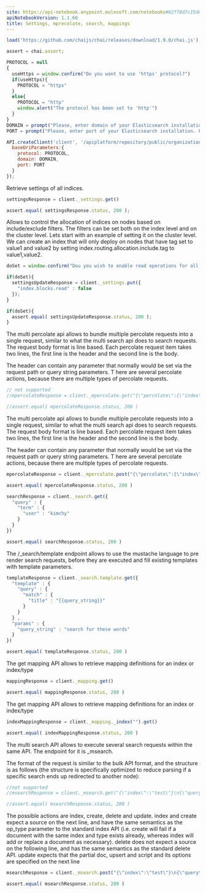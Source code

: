 ```yaml
---
site: https://api-notebook.anypoint.mulesoft.com/notebooks#62f78d7c15dea3e8adbc
apiNotebookVersion: 1.1.66
title: Settings, mprecolate, search, mappings
---
```


```javascript
load('https://github.com/chaijs/chai/releases/download/1.9.0/chai.js');
```

```javascript
assert = chai.assert;
```

```javascript
PROTOCOL = null
{
  useHttps = window.confirm("Do you want to use 'https' protocol?")
  if(useHttps){
    PROTOCOL = "https"
  }
  else{
    PROTOCOL = "http"
    window.alert("The protocol has been set to 'http'")
  }
}
DOMAIN = prompt("Please, enter domain of your Elasticsearch installation. For example, for 'http://192.168.0.1:9200' enter '192.168.0.1'")
PORT = prompt("Please, enter port of your Elasticsearch installation. For example, for 'http://192.168.0.1:9200' enter '9200'")
```

```javascript
API.createClient('client', '/apiplatform/repository/public/organizations/30/apis/7941/versions/8099/definition',{
  baseUriParameters:{
    protocol: PROTOCOL,
    domain: DOMAIN,
    port: PORT
  }
});
```

Retrieve settings of all indices.

```javascript
settingsResponse = client._settings.get()
```

```javascript
assert.equal( settingsResponse.status, 200 );
```

Allows to control the allocation of indices on nodes based on include/exclude filters. The filters can be set both on the index level and on the cluster level. Lets start with an example of setting it on the cluster level. We can create an index that will only deploy on nodes that have tag set to value1 and value2 by setting index.routing.allocation.include.tag to value1,value2.

```javascript
doSet = window.confirm("Dou you wish to enable read operations for all of your indices i.e. set \"index.blocks.read\" to false?")
```

```javascript
if(doSet){
  settingsUpdateResponse = client._settings.put({
    "index.blocks.read" : false
  });
}
```

```javascript
if(doSet){
  assert.equal( settingsUpdateResponse.status, 200 );
}
```

The multi percolate api allows to bundle multiple percolate requests into a single request, similar to what the multi search api does to search requests. The request body format is line based. Each percolate request item takes two lines, the first line is the header and the second line is the body.

The header can contain any parameter that normally would be set via the request path or query string parameters. T here are several percolate actions, because there are multiple types of percolate requests.

```javascript
// not supported
//mpercolateResponse = client._mpercolate.get("{\"percolate\":{\"index\":\"twitter\",\"type\":\"tweet\"}}\n{\"doc\":{\"message\":\"sometext\"}}\n")
```

```javascript
//assert.equal( mpercolateResponse.status, 200 )
```

The multi percolate api allows to bundle multiple percolate requests into a single request, similar to what the multi search api does to search requests. The request body format is line based. Each percolate request item takes two lines, the first line is the header and the second line is the body.

The header can contain any parameter that normally would be set via the request path or query string parameters. T here are several percolate actions, because there are multiple types of percolate requests.

```javascript
mpercolateResponse = client._mpercolate.post("{\"percolate\":{\"index\":\"twitter\",\"type\":\"tweet\"}}\n{\"doc\":{\"message\":\"sometext\"}}\n")
```

```javascript
assert.equal( mpercolateResponse.status, 200 )
```

```javascript
searchResponse = client._search.get({
  "query" : {
    "term" : {
      "user" : "kimchy"
    }
  }
})
```

```javascript
assert.equal( searchResponse.status, 200 )
```

The /_search/template endpoint allows to use the mustache language to pre render search 
requests, before they are executed and fill existing templates with template parameters.

```javascript
templateResponse = client._search.template.get({
  "template" : {
    "query" : {
      "match" : {
        "title" : "{{query_string}}"
      }
    }
  } ,
  "params" : {
    "query_string" : "search for these words"
  }
})
```

```javascript
assert.equal( templateResponse.status, 200 )
```

The get mapping API allows to retrieve mapping definitions for an index or index/type

```javascript
mappingResponse = client._mapping.get()
```

```javascript
assert.equal( mappingResponse.status, 200 )
```

The get mapping API allows to retrieve mapping definitions for an index or index/type

```javascript
indexMappingResponse = client._mapping._index("").get()
```

```javascript
assert.equal( indexMappingResponse.status, 200 )
```

The multi search API allows to execute several search requests within the same API. The endpoint for it is _msearch.

The format of the request is similar to the bulk API format, and the structure is as follows (the structure is specifically optimized to reduce parsing if a specific search ends up redirected to another node):

```javascript
//not supported
//msearchResponse = client._msearch.get("{\"index\":\"test\"}\n{\"query\":{\"match_all\":{}},\"from\":0,\"size\":10}\n")
```

```javascript
//assert.equal( msearchResponse.status, 200 )
```

The possible actions are index, create, delete and update. index and create expect a source on the next line, and have the same semantics as the op_type parameter to the standard index API (i.e. create will fail if a document with the same index and type exists already, whereas index will add or replace a document as necessary). delete does not expect a source on the following line, and has the same semantics as the standard delete API. update expects that the partial doc, upsert and script and its options are specified on the next line

```javascript
msearchResponse = client._msearch.post("{\"index\":\"test\"}\n{\"query\":{\"match_all\":{}},\"from\":0,\"size\":10}\n")
```

```javascript
assert.equal( msearchResponse.status, 200 )
```